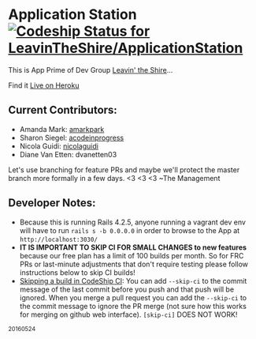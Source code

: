 # Application Station  [ ![Codeship Status for LeavinTheShire/ApplicationStation](https://codeship.com/projects/a96a85a0-0502-0134-c82b-3e31f9e0f6b8/status?branch=master)](https://codeship.com/projects/154341)

This is App Prime of Dev Group [Leavin' the Shire](https://github.com/LeavinTheShire)...

Find it [Live on Heroku](https://lts-applicationstation.herokuapp.com/)

## Current Contributors:
* Amanda Mark: [amarkpark](https://github.com/amarkpark/)
* Sharon Siegel: [acodeinprogress](https://github.com/acodeinprogress)
* Nicola Guidi: [nicolaguidi](https://github.com/nicolaguidi)
* Diane Van Etten: dvanetten03

Let's use branching for feature PRs and maybe we'll protect the master branch more formally in a few days. <3 <3 <3 ~The Management

## Developer Notes:

* Because this is running Rails 4.2.5, anyone running a vagrant dev env will have to run `rails s -b 0.0.0.0` in order to browse to the App at `http://localhost:3030/`
* <b>IT IS IMPORTANT TO SKIP CI FOR SMALL CHANGES to new features</b> because our free plan has a limit of 100 builds per month. So for FRC PRs or last-minute adjustments that don't require testing please follow instructions below to skip CI builds!
* [Skipping a build in CodeShip CI](https://codeship.com/documentation/continuous-integration/skipping-builds/): You can add `--skip-ci` to the commit message of the last commit before you push and that push will be ignored. When you merge a pull request you can add the `--skip-ci` to the commit message to ignore the PR merge (not sure how this works for merging on github web interface). `[skip-ci]` DOES NOT WORK!


<small>20160524</small>
